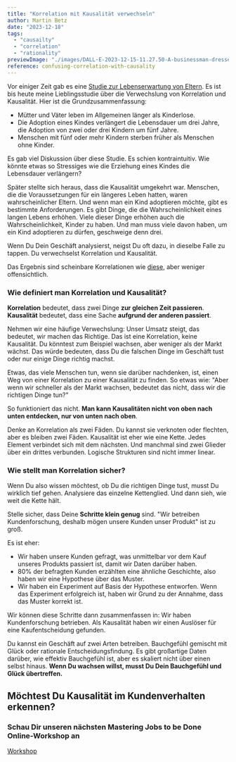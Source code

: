 ```yaml
---
title: "Korrelation mit Kausalität verwechseln"
author: Martin Betz
date: "2023-12-18"
tags:
  - "causailty"
  - "correlation"
  - "rationality"
previewImage: "./images/DALL·E-2023-12-15-11.27.50-A-businessman-dressed-in-a-sleek-suit-stands-in-the-center-of-the-image-looking-amazed-with-wide-eyes-and-a-slightly-open-mouth.-Around-him-numero.png"
reference: confusing-correlation-with-causality
---
```


Vor einiger Zeit gab es eine [Studie zur Lebenserwartung von Eltern](https://www.mpg.de/14064449/children-influence-parents-life-expectancy). Es ist bis heute meine Lieblingsstudie über die Verwechslung von Korrelation und Kausalität. Hier ist die Grundzusammenfassung:

- Mütter und Väter leben im Allgemeinen länger als Kinderlose.
- Die Adoption eines Kindes verlängert die Lebensdauer um drei Jahre, die Adoption von zwei oder drei Kindern um fünf Jahre.
- Menschen mit fünf oder mehr Kindern sterben früher als Menschen ohne Kinder.

Es gab viel Diskussion über diese Studie. Es schien kontraintuitiv. Wie könnte etwas so Stressiges wie die Erziehung eines Kindes die Lebensdauer verlängern?

Später stellte sich heraus, dass die Kausalität umgekehrt war. Menschen, die die Voraussetzungen für ein längeres Leben hatten, waren wahrscheinlicher Eltern. Und wenn man ein Kind adoptieren möchte, gibt es bestimmte Anforderungen. Es gibt Dinge, die die Wahrscheinlichkeit eines langen Lebens erhöhen. Viele dieser Dinge erhöhen auch die Wahrscheinlichkeit, Kinder zu haben. Und man muss viele davon haben, um ein Kind adoptieren zu dürfen, geschweige denn drei.

Wenn Du Dein Geschäft analysierst, neigst Du oft dazu, in dieselbe Falle zu tappen. Du verwechselst Korrelation und Kausalität.

Das Ergebnis sind scheinbare Korrelationen wie [diese](https://www.tylervigen.com/spurious-correlations), aber weniger offensichtlich.

### Wie definiert man Korrelation und Kausalität?

**Korrelation** bedeutet, dass zwei Dinge **zur gleichen Zeit passieren**. **Kausalität** bedeutet, dass eine Sache **aufgrund der anderen passiert**.

Nehmen wir eine häufige Verwechslung:
Unser Umsatz steigt, das bedeutet, wir machen das Richtige. Das ist eine Korrelation, keine Kausalität. Du könntest zum Beispiel wachsen, aber weniger als der Markt wächst. Das würde bedeuten, dass Du die falschen Dinge im Geschäft tust oder nur einige Dinge richtig machst.

Etwas, das viele Menschen tun, wenn sie darüber nachdenken, ist, einen Weg von einer Korrelation zu einer Kausalität zu finden. So etwas wie: "Aber wenn wir schneller als der Markt wachsen, bedeutet das nicht, dass wir die richtigen Dinge tun?"

So funktioniert das nicht. **Man kann Kausalitäten nicht von oben nach unten entdecken, nur von unten nach oben**.

Denke an Korrelation als zwei Fäden. Du kannst sie verknoten oder flechten, aber es bleiben zwei Fäden. Kausalität ist eher wie eine Kette. Jedes Element verbindet sich mit dem nächsten. Und manchmal sind zwei Glieder über ein drittes verbunden. Logische Strukturen sind nicht immer linear.

### Wie stellt man Korrelation sicher?

Wenn Du also wissen möchtest, ob Du die richtigen Dinge tust, musst Du wirklich tief gehen. Analysiere das einzelne Kettenglied. Und dann sieh, wie weit die Kette hält.

Stelle sicher, dass Deine **Schritte klein genug** sind. "Wir betreiben Kundenforschung, deshalb mögen unsere Kunden unser Produkt" ist zu groß.

Es ist eher:

- Wir haben unsere Kunden gefragt, was unmittelbar vor dem Kauf unseres Produkts passiert ist, damit wir Daten darüber haben.
- 80% der befragten Kunden erzählten eine ähnliche Geschichte, also haben wir eine Hypothese über das Muster.
- Wir haben ein Experiment auf Basis der Hypothese entworfen. Wenn das Experiment erfolgreich ist, haben wir Grund zu der Annahme, dass das Muster korrekt ist.

Wir können diese Schritte dann zusammenfassen in: Wir haben Kundenforschung betrieben. Als Kausalität haben wir einen Auslöser für eine Kaufentscheidung gefunden.

Du kannst ein Geschäft auf zwei Arten betreiben. Bauchgefühl gemischt mit Glück oder rationale Entscheidungsfindung. Es gibt großartige Daten darüber, wie effektiv Bauchgefühl ist, aber es skaliert nicht über einen selbst hinaus. **Wenn Du wachsen willst, musst Du Dein Bauchgefühl und Glück übertreffen.**

## Möchtest Du Kausalität im Kundenverhalten erkennen?

### Schau Dir unseren nächsten Mastering Jobs to be Done Online-Workshop an

[Workshop](/leistungen/mastering-jobs-to-be-done-online-workshop/)